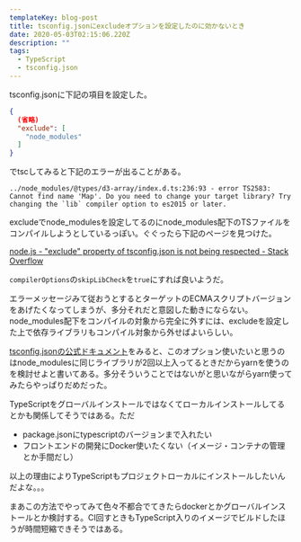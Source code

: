 ```yaml
---
templateKey: blog-post
title: tsconfig.jsonにexcludeオプションを設定したのに効かないとき
date: 2020-05-03T02:15:06.220Z
description: ""
tags:
  - TypeScript
  - tsconfig.json
---
```

tsconfig.jsonに下記の項目を設定した。

```json
{
  (省略)
  "exclude": [
    "node_modules"
  ]
}
```

でtscしてみると下記のエラーが出ることがある。

```
../node_modules/@types/d3-array/index.d.ts:236:93 - error TS2583: Cannot find name 'Map'. Do you need to change your target library? Try changing the `lib` compiler option to es2015 or later.
```

excludeでnode_modulesを設定してるのにnode_modules配下のTSファイルをコンパイルしようとしているっぽい。ぐぐったら下記のページを見つけた。

[node.js - "exclude" property of tsconfig.json is not being respected - Stack Overflow](https://stackoverflow.com/questions/34312252/exclude-property-of-tsconfig-json-is-not-being-respected)

`compilerOptions`の`skipLibCheck`を`true`にすれば良いようだ。

エラーメッセージみて従おうとするとターゲットのECMAスクリプトバージョンをあげたくなってしまうが、多分それだと意図した動きにならない。node_modules配下をコンパイルの対象から完全に外すには、excludeを設定した上で依存ライブラリもコンパイル対象から外せばよいらしい。

[tsconfig.jsonの公式ドキュメント](https://www.typescriptlang.org/tsconfig#skipLibCheck)をみると、このオプション使いたいと思うのはnode_modulesに同じライブラリが2回以上入ってるときだからyarnを使うのを検討せよと書いてある。多分そういうことではないがと思いながらyarn使ってみたらやっぱりだめだった。

TypeScriptをグローバルインストールではなくてローカルインストールしてるとかも関係してそうではある。ただ

- package.jsonにtypescriptのバージョンまで入れたい
- フロントエンドの開発にDocker使いたくない（イメージ・コンテナの管理とか手間だし）

以上の理由によりTypeScriptもプロジェクトローカルにインストールしたいんだよな。。。

まあこの方法でやってみて色々不都合でてきたらdockerとかグローバルインストールとか検討する。CI回すときもTypeScript入りのイメージでビルドしたほうが時間短縮できそうではある。